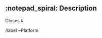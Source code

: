 ## :notepad_spiral: Description
<!-- Description de la fonctionnalité -->

<!-- Ticket lié -->
Closes #

<!-- Étiquettes -->
/label ~Platform
